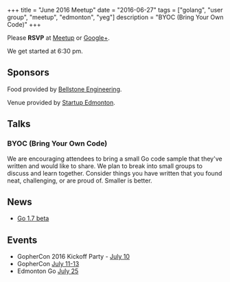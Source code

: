 +++
title = "June 2016 Meetup"
date = "2016-06-27"
tags = ["golang", "user group", "meetup", "edmonton", "yeg"]
description = "BYOC (Bring Your Own Code)"
+++

Please **RSVP** at [Meetup](http://www.meetup.com/startupedmonton/events/231014188/) or [Google+](https://plus.google.com/events/cqtfng49te4p75q8ghs3o9sg23k?authkey=CNj-p_rZia2AhQE).

We get started at 6:30 pm.

## Sponsors 

Food provided by [Bellstone Engineering](http://bellstone.ca/).

Venue provided by [Startup Edmonton](http://www.startupedmonton.com/).

## Talks

### BYOC (Bring Your Own Code)

We are encouraging attendees to bring a small Go code sample that they've written and would like to share. We plan to break into small groups to discuss and learn together. Consider things you have written that you found neat, challenging, or are proud of. Smaller is better.

## News

* [Go 1.7 beta](https://groups.google.com/forum/#!msg/golang-nuts/848ufSZJuZo/eujAi_kgDAAJ)

## Events

* GopherCon 2016 Kickoff Party - [July 10](http://www.meetup.com/Denver-Go-Language-User-Group/events/229341754/)
* GopherCon [July 11-13](https://www.gophercon.com/)
* Edmonton Go [July 25](http://www.meetup.com/startupedmonton/events/231014257/)

